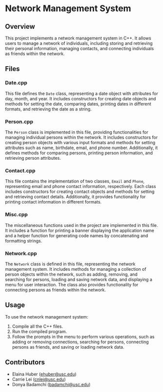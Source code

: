 # Network Management System

## Overview

This project implements a network management system in C++. It allows users to manage a network of individuals, including storing and retrieving their personal information, managing contacts, and connecting individuals as friends within the network.

## Files

### Date.cpp

This file defines the `Date` class, representing a date object with attributes for day, month, and year. It includes constructors for creating date objects and methods for setting the date, comparing dates, printing dates in different formats, and retrieving the date as a string.

### Person.cpp

The `Person` class is implemented in this file, providing functionalities for managing individual persons within the network. It includes constructors for creating person objects with various input formats and methods for setting attributes such as name, birthdate, email, and phone number. Additionally, it defines methods for comparing persons, printing person information, and retrieving person attributes.

### Contact.cpp

This file contains the implementation of two classes, `Email` and `Phone`, representing email and phone contact information, respectively. Each class includes constructors for creating contact objects and methods for setting and retrieving contact details. Additionally, it provides functionality for printing contact information in different formats.

### Misc.cpp

The miscellaneous functions used in the project are implemented in this file. It includes a function for printing a banner displaying the application name and a helper function for generating code names by concatenating and formatting strings.

### Network.cpp

The `Network` class is defined in this file, representing the network management system. It includes methods for managing a collection of person objects within the network, such as adding, removing, and searching for persons, loading and saving network data, and displaying a menu for user interaction. The class also provides functionality for connecting persons as friends within the network.

## Usage

To use the network management system:

1. Compile all the C++ files.
2. Run the compiled program.
3. Follow the prompts in the menu to perform various operations, such as adding or removing connections, searching for persons, connecting persons as friends, and saving or loading network data.

## Contributors

- Elaina Huber (ehuber@usc.edu)
- Carrie Lei (cnlei@usc.edu)
- Donya Badamchi (badamchi@usc.edu)
